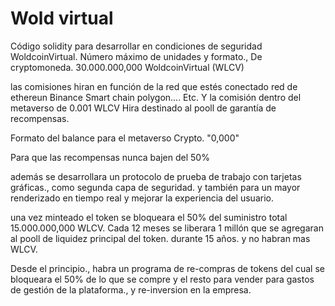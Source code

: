 # Wold virtual 
Código solidity para desarrollar 
en condiciones de seguridad WoldcoinVirtual.
Número máximo de unidades y formato.,
 De cryptomoneda.
30.000.000,000 WoldcoinVirtual (WLCV)

las comisiones hiran en función 
de la red que estés conectado red de ethereun
Binance Smart chain polygon.... Etc.
Y la comisión dentro del metaverso de 0.001 WLCV
Hira destinado al pooll de garantía de recompensas.

Formato del balance para el metaverso
Crypto.  "0,000"

Para que las recompensas nunca bajen del 50%

además se desarrollara un protocolo de prueba de trabajo con tarjetas gráficas., como segunda capa de seguridad.
y también para un mayor renderizado en tiempo real y mejorar la experiencia del usuario.


una vez minteado el token
se bloqueara el 50% del suministro total
15.000.000,000 WLCV. Cada 12 meses se liberara 1 millón que se agregaran al pooll de liquidez principal del token.
durante 15 años. y no habran mas WLCV.

Desde el principio., habra un programa de re-compras de tokens del cual se bloqueara el 50% de lo que se compre
y el resto para vender para gastos de gestión de la plataforma., y re-inversion en la empresa.






